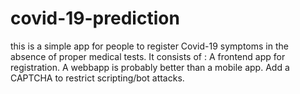 # covid-19-prediction
this is a simple app for people to register Covid-19 symptoms in the absence of proper medical tests.
It consists of :
A frontend app for registration. A webbapp is probably better than a mobile app. Add a CAPTCHA to restrict scripting/bot attacks.
